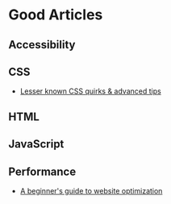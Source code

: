# Good Articles

## Accessibility

## CSS

- [Lesser known CSS quirks & advanced tips](https://medium.com/@peedutuisk/lesser-known-css-quirks-oddities-and-advanced-tips-css-is-awesome-8ee3d16295bb)

## HTML

## JavaScript

## Performance

- [A beginner's guide to website optimization](https://medium.freecodecamp.org/a-beginners-guide-to-website-optimization-2185edca0b72)
